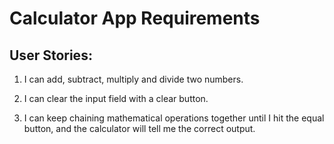 # Calculator App Requirements

## User Stories:

1. I can add, subtract, multiply and divide two numbers.

2. I can clear the input field with a clear button.

3. I can keep chaining mathematical operations together until I hit the equal button, and the calculator will tell me the correct output.
